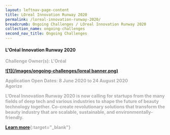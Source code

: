 ```yaml
---
layout: leftnav-page-content
title: LOreal Innovation Runway 2020
permalink: /loreal-innovation-runway-2020/
breadcrumb: Ongoing Challenges / LOreal Innovation Runway 2020
collection_name: ongoing-challenges
second_nav_title: Ongoing Challenges
---
```


#### L'Oréal Innovation Runway 2020

<font color="#a9a9a9"><b>Challenge Owner(s): L'Oréal
  
[![1](/images/ongoing-challenges/loreal banner.png)](https://slingshot.agorize.com/en/challenges/lorealinnovationrunway)


**Application Open Dates: 8 June 2020 to 24 August 2020**<br>
<font color=" #a9a9a9"><b>Agorize</b></font>

L’Oreal Innovation Runway 2020 is now calling for startups from the many fields of deep tech and various industries to shape the future of beauty technology together. Co-create revolutionary solutions that transform the beauty industry that are scalable, sustainable, and environmentally-friendly.

[Learn more](https://slingshot.agorize.com/en/challenges/lorealinnovationrunway){:target="_blank"}

